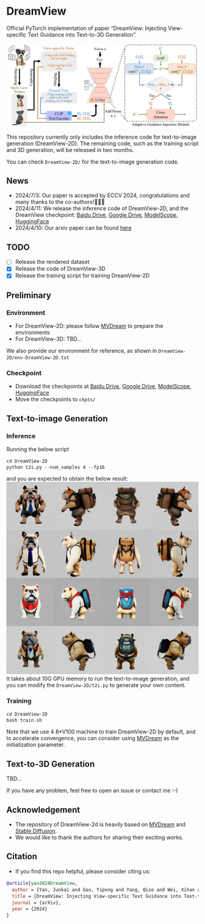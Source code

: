 # DreamView
Official PyTorch implementation of paper “DreamView: Injecting View-specific Text Guidance into Text-to-3D Generation”. 

![-](assets/2D.png)

This repository currently only includes the inference code for text-to-image generation (DreamView-2D). The remaining code, such as the training script and 3D generation, will be released in two months.

You can check `DreamView-2D/` for the text-to-image generation code.

## News
- 2024/7/3: Our paper is accepted by ECCV 2024, congratulations and many thanks to the co-authors!🥳🎉🎊
- 2024/4/11: We release the inference code of DreamView-2D, and the DreamView checkpoint: [Baidu Drive](https://pan.baidu.com/s/19k9qK7bNNWlChWfe483s9w?pwd=r3ie), [Google Drive](https://drive.google.com/file/d/1MD35zN5niGkV_u77cyLClpVFKjreO1Bf/view?usp=sharing), [ModelScope](https://www.modelscope.cn/models/Drinky/DreamView/summary), [HuggingFace](https://huggingface.co/Drinky/DreamView)
- 2024/4/10: Our arxiv paper can be found [here](https://arxiv.org/abs/2404.06119)

## TODO
- [ ] Release the rendered dataset
- [x] Release the code of DreamView-3D
- [x] Release the training script for training DreamView-2D

## Preliminary
### Environment
- For DreamView-2D: please follow [MVDream](https://github.com/bytedance/MVDream) to prepare the environments
- For DreamView-3D: TBD...

We also provide our environment for reference, as shown in `DreamView-2D/env-DreamView-2D.txt`

### Checkpoint
- Download the checkpoints at [Baidu Drive](https://pan.baidu.com/s/19k9qK7bNNWlChWfe483s9w?pwd=r3ie), [Google Drive](https://drive.google.com/file/d/1MD35zN5niGkV_u77cyLClpVFKjreO1Bf/view?usp=sharing), [ModelScope](https://www.modelscope.cn/models/Drinky/DreamView/summary), [HuggingFace](https://huggingface.co/Drinky/DreamView)
- Move the checkpoints to `ckpts/`

## Text-to-image Generation
### Inference
Running the below script
```
cd DreamView-2D
python t2i.py --num_samples 4 --fp16
```
and you are expected to obtain the below result:
![-](assets/output-2d.png)
It takes about 10G GPU memory to run the text-to-image generation, and you can modify the `DreamView-2D/t2i.py` to generate your own content.

### Training
```
cd DreamView-2D
bash train.sh
```
Note that we use 4 8*V100 machine to train DreamView-2D by default, and to accelerate convergence, you can consider using [MVDream](https://github.com/bytedance/MVDream) as the initialization parameter.

## Text-to-3D Generation
TBD...

If you have any problem, feel free to open an issue or contact me :-)

## Acknowledgement
- The repository of DreamView-2d is heavily based on [MVDream](https://github.com/bytedance/MVDream) and [Stable Diffusion](https://huggingface.co/stabilityai/stable-diffusion-2-1-base). 
- We would like to thank the authors for sharing their exciting works.

## Citation
- If you find this repo helpful, please consider citing us:
``` bibtex
@article{yan2024DreamView,
  author = {Yan, Junkai and Gao, Yipeng and Yang, Qize and Wei, Xihan and Xie, Xuansong and Wu, Ancong and Zheng, Wei-Shi},
  title = {DreamView: Injecting View-specific Text Guidance into Text-to-3D Generation},
  journal = {arXiv},
  year = {2024}
}
```
